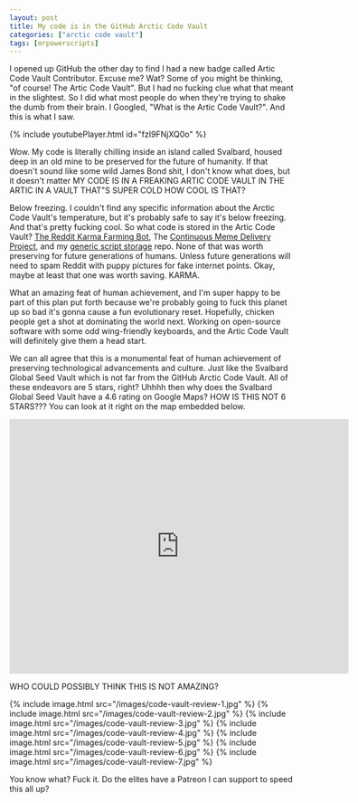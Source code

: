 ```yaml
---
layout: post
title: My code is in the GitHub Arctic Code Vault
categories: ["arctic code vault"]
tags: [mrpowerscripts]
---
```


I opened up GitHub the other day to find I had a new badge called Artic Code Vault Contributor. Excuse me? Wat? Some of you might be thinking, "of course! The Artic Code Vault". But I had no  fucking  clue what that meant in the slightest. So I did what most people do when they're trying to shake the dumb from their brain. I Googled, "What is the Artic Code Vault?". And this is what I saw.

{% include youtubePlayer.html id="fzI9FNjXQ0o" %}

Wow. My code is literally chilling inside an island called Svalbard, housed deep in an old mine to be preserved for the future of humanity. If that doesn't sound like some wild James Bond shit, I don't know what does, but it doesn't matter MY CODE IS IN  A FREAKING ARTIC CODE VAULT IN THE ARTIC IN A VAULT THAT"S SUPER COLD HOW COOL IS THAT? 

Below freezing. I couldn't find any specific information about the Arctic Code Vault's temperature, but it's probably safe to say it's below freezing. And that's pretty fucking cool. So what code is stored in the Artic Code Vault? [The Reddit Karma Farming Bot](https://github.com/MrPowerScripts/reddit-karma-farming-bot), The [Continuous Meme Delivery Project](https://github.com/MrPowerScripts/meme-cd), and my [generic script storage](https://github.com/MrPowerScripts/storage) repo. None of that was worth preserving for future generations of humans. Unless future generations will need to spam Reddit with puppy pictures for fake internet points. Okay, maybe at least that one was worth saving. KARMA. 

What an amazing feat of human achievement, and I'm super happy to be part of this plan put forth because we're probably going to fuck this planet up so bad it's gonna cause a fun evolutionary reset. Hopefully, chicken people get a shot at dominating the world next. Working on open-source software with some odd wing-friendly keyboards, and the Artic Code Vault will definitely give them a head start.

We can all agree that this is a monumental feat of human achievement of preserving technological advancements and culture. Just like the Svalbard Global Seed Vault which is not far from the GitHub Arctic Code Vault. All of these endeavors are 5 stars, right? Uhhhh then why does the Svalbard Global Seed Vault have a 4.6 rating on Google Maps? HOW IS THIS NOT 6 STARS??? You can look at it right on the map embedded below.

<div class="map-responsive"  >
<iframe src="https://www.google.com/maps/embed?pb=!1m18!1m12!1m3!1d1483769.3529564082!2d11.008897656105544!3d78.2356771916149!2m3!1f0!2f0!3f0!3m2!1i1024!2i768!4f13.1!3m3!1m2!1s0x459c54abde19eff1%3A0x15fa4670a5924662!2sSvalbard%20Global%20Seed%20Vault!5e1!3m2!1sen!2spt!4v1595012008749!5m2!1sen!2spt" width="600" height="450" frameborder="0" style="border:0;" allowfullscreen="" aria-hidden="false" tabindex="0"></iframe>
</div>

WHO COULD POSSIBLY THINK THIS IS NOT AMAZING?

{% include image.html src="/images/code-vault-review-1.jpg" %}
{% include image.html src="/images/code-vault-review-2.jpg" %}
{% include image.html src="/images/code-vault-review-3.jpg" %}
{% include image.html src="/images/code-vault-review-4.jpg" %}
{% include image.html src="/images/code-vault-review-5.jpg" %}
{% include image.html src="/images/code-vault-review-6.jpg" %}
{% include image.html src="/images/code-vault-review-7.jpg" %}

You know what? Fuck it. Do the elites have a Patreon I can support to speed this all up?
